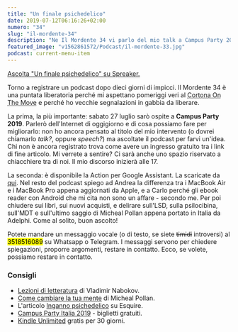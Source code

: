 ```yaml
---
title: "Un finale psichedelico"
date: 2019-07-12T06:16:26+02:00
numero: "34"
slug: "il-mordente-34"
description: "Ne Il Mordente 34 vi parlo del mio talk a Campus Party 2019, di Cortona on the Move, di allucinogeni, di ebook reader, e dei nuovi Apple Macbook."
featured_image: "v1562861572/Podcast/il-mordente-33.jpg"
podcast: current-menu-item
---
```


<a class="spreaker-player" href="https://www.spreaker.com/episode/18523385" data-resource="episode_id=18523385" data-width="100%" data-height="200px" data-theme="light" data-playlist="false" data-playlist-continuous="false" data-autoplay="false" data-live-autoplay="false" data-chapters-image="true" data-episode-image-position="right" data-hide-logo="false" data-hide-likes="false" data-hide-comments="false" data-hide-sharing="false" data-hide-download="true">Ascolta "Un finale psichedelico" su Spreaker.</a>

Torno a registrare un podcast dopo dieci giorni di impicci. Il Mordente 34 è una puntata liberatoria perché mi aspettano pomeriggi veri al <abbr title="Festival Internazionale di Fotografia">Cortona On The Move</abbr> e perché ho vecchie segnalazioni in gabbia da liberare.

La prima, la più importante: sabato 27 luglio sarò ospite a <strong>Campus Party 2019</strong>. Parlerò dell'Internet di oggigiorno e di cosa possiamo fare per migliorarlo: non ho ancora pensato al titolo del mio intervento (o dovrei chiamarlo <em>talk?</em>, oppure <em>speech?</em>) ma ascoltate il podcast per farvi un'idea. Chi non è ancora registrato trova come avere un ingresso gratuito tra i link di fine articolo. Mi verrete a sentire? Ci sarà anche uno spazio riservato a chiacchiere tra di noi. Il mio discorso inizierà alle 17. 

La seconda: è disponibile la Action per Google Assistant. La scaricate da <a href="https://assistant.google.com/services/a/uid/0000005ca966db08?hl=it" target="_blank" rel="noopener" title="Ascolta Il Mordente da Google Assistant">qui</a>. Nel resto del podcast spiego ad Andrea la differenza tra i MacBook Air e i MacBook Pro appena aggiornati da Apple, e a Carlo perché gli ebook reader con Android che mi cita non sono un affare - secondo me. Per poi chiudere sui libri, sui nuovi acquisti, e delirare sull'LSD, sulla psilocibina, sull'MDT e sull'ultimo saggio di Micheal Pollan appena portato in Italia da Adelphi. Come al solito, buon ascolto!

Potete mandare un messaggio vocale (o di testo, se siete ~~timidi~~ introversi) al <mark>3518516089</mark> su Whatsapp o Telegram. I messaggi servono per chiedere spiegazioni, proporre argomenti, restare in contatto. Ecco, se volete, possiamo restare in contatto.

### Consigli
<ul>
<li><a href="https://amzn.to/2WSxTnQ" target="_blank" rel="nofollow" title="Vedi il libro Lezioni di letteratura">Lezioni di letteratura</a> di Vladimir Nabokov.</li>
<li><a href="https://amzn.to/2NOp4Ms" target="_blank" rel="nofollow" title="Vedi il libro Come cambiare la tua mente">Come cambiare la tua mente</a> di Micheal Pollan.</li>
<li>L'articolo <a href="https://www.esquire.com/it/cultura/libri/a28183503/lsd-pollan-libro/" target="_blank" rel="nofollow" title="Leggi l'articolo Inganno psichedelico">Inganno psichedelico</a> su Esquire.</li>
<li><a href="https://italia.campus-party.org/cpit3-community-partner/" target="_blank" rel="nofollow" title="Registrati al Campus Party 2019">Campus Party Italia 2019</a> - biglietti gratuiti.</li>
<li><a href="https://www.amazon.it/kindle-dbs/hz/signup?tag=eeepcit-21" target="_blank" rel="nofollow" title="Kindle Unlimited 30 giorni">Kindle Unlimited</a> gratis per 30 giorni.</li>
</ul>